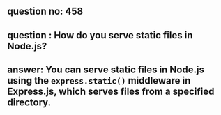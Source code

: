 
      
## question no: 458

## question : How do you serve static files in Node.js?

## answer: You can serve static files in Node.js using the `express.static()` middleware in Express.js, which serves files from a specified directory.
      